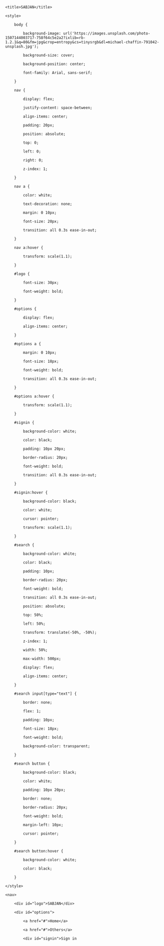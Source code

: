 <!DOCTYPE html>

<html>

<head>

	<title>SABJAN</title>

	<style>

		body {

			background-image: url('https://images.unsplash.com/photo-1507144003717-758f64c5e2a2?ixlib=rb-1.2.1&q=80&fm=jpg&crop=entropy&cs=tinysrgb&dl=michael-chaffin-791042-unsplash.jpg');

			background-size: cover;

			background-position: center;

			font-family: Arial, sans-serif;

		}

		nav {

			display: flex;

			justify-content: space-between;

			align-items: center;

			padding: 20px;

			position: absolute;

			top: 0;

			left: 0;

			right: 0;

			z-index: 1;

		}

		nav a {

			color: white;

			text-decoration: none;

			margin: 0 10px;

			font-size: 20px;

			transition: all 0.3s ease-in-out;

		}

		nav a:hover {

			transform: scale(1.1);

		}

		#logo {

			font-size: 30px;

			font-weight: bold;

		}

		#options {

			display: flex;

			align-items: center;

		}

		#options a {

			margin: 0 10px;

			font-size: 18px;

			font-weight: bold;

			transition: all 0.3s ease-in-out;

		}

		#options a:hover {

			transform: scale(1.1);

		}

		#signin {

			background-color: white;

			color: black;

			padding: 10px 20px;

			border-radius: 20px;

			font-weight: bold;

			transition: all 0.3s ease-in-out;

		}

		#signin:hover {

			background-color: black;

			color: white;

			cursor: pointer;

			transform: scale(1.1);

		}

		#search {

			background-color: white;

			color: black;

			padding: 10px;

			border-radius: 20px;

			font-weight: bold;

			transition: all 0.3s ease-in-out;

			position: absolute;

			top: 50%;

			left: 50%;

			transform: translate(-50%, -50%);

			z-index: 1;

			width: 50%;

			max-width: 500px;

			display: flex;

			align-items: center;

		}

		#search input[type="text"] {

			border: none;

			flex: 1;

			padding: 10px;

			font-size: 18px;

			font-weight: bold;

			background-color: transparent;

		}

		#search button {

			background-color: black;

			color: white;

			padding: 10px 20px;

			border: none;

			border-radius: 20px;

			font-weight: bold;

			margin-left: 10px;

			cursor: pointer;

		}

		#search button:hover {

			background-color: white;

			color: black;

		}

	</style>

</head>

<body>

	<nav>

		<div id="logo">SABJAN</div>

		<div id="options">

			<a href="#">Home</a>

			<a href="#">Others</a>

			<div id="signin">Sign in
